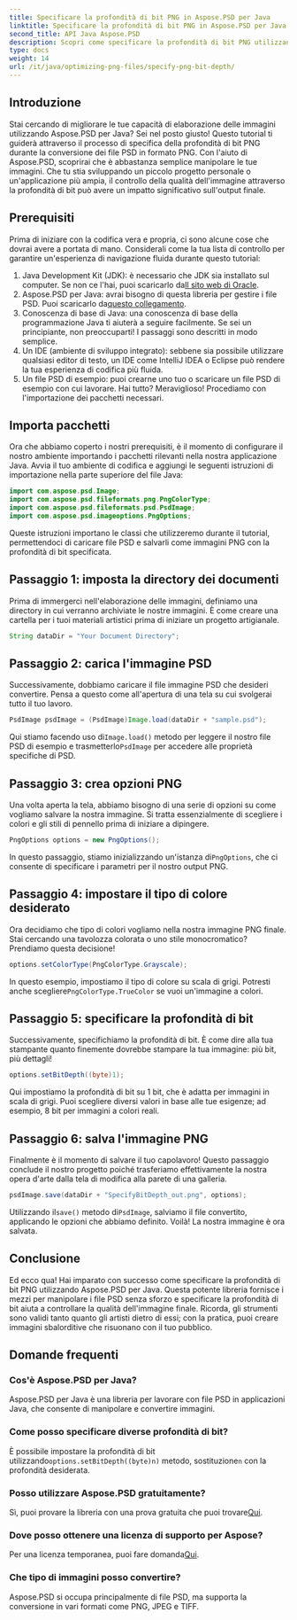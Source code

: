 ```yaml
---
title: Specificare la profondità di bit PNG in Aspose.PSD per Java
linktitle: Specificare la profondità di bit PNG in Aspose.PSD per Java
second_title: API Java Aspose.PSD
description: Scopri come specificare la profondità di bit PNG utilizzando Aspose.PSD per Java in questo tutorial dettagliato passo dopo passo.
type: docs
weight: 14
url: /it/java/optimizing-png-files/specify-png-bit-depth/
---
```

## Introduzione
Stai cercando di migliorare le tue capacità di elaborazione delle immagini utilizzando Aspose.PSD per Java? Sei nel posto giusto! Questo tutorial ti guiderà attraverso il processo di specifica della profondità di bit PNG durante la conversione dei file PSD in formato PNG. Con l'aiuto di Aspose.PSD, scoprirai che è abbastanza semplice manipolare le tue immagini. Che tu stia sviluppando un piccolo progetto personale o un'applicazione più ampia, il controllo della qualità dell'immagine attraverso la profondità di bit può avere un impatto significativo sull'output finale.
## Prerequisiti
Prima di iniziare con la codifica vera e propria, ci sono alcune cose che dovrai avere a portata di mano. Considerali come la tua lista di controllo per garantire un'esperienza di navigazione fluida durante questo tutorial:
1.  Java Development Kit (JDK): è necessario che JDK sia installato sul computer. Se non ce l'hai, puoi scaricarlo da[Il sito web di Oracle](https://www.oracle.com/java/technologies/javase-jdk11-downloads.html).
2.  Aspose.PSD per Java: avrai bisogno di questa libreria per gestire i file PSD. Puoi scaricarlo da[questo collegamento](https://releases.aspose.com/psd/java/).
3. Conoscenza di base di Java: una conoscenza di base della programmazione Java ti aiuterà a seguire facilmente. Se sei un principiante, non preoccuparti! I passaggi sono descritti in modo semplice.
4. Un IDE (ambiente di sviluppo integrato): sebbene sia possibile utilizzare qualsiasi editor di testo, un IDE come IntelliJ IDEA o Eclipse può rendere la tua esperienza di codifica più fluida.
5. Un file PSD di esempio: puoi crearne uno tuo o scaricare un file PSD di esempio con cui lavorare.
Hai tutto? Meraviglioso! Procediamo con l'importazione dei pacchetti necessari.
## Importa pacchetti
Ora che abbiamo coperto i nostri prerequisiti, è il momento di configurare il nostro ambiente importando i pacchetti rilevanti nella nostra applicazione Java. Avvia il tuo ambiente di codifica e aggiungi le seguenti istruzioni di importazione nella parte superiore del file Java:
```java
import com.aspose.psd.Image;
import com.aspose.psd.fileformats.png.PngColorType;
import com.aspose.psd.fileformats.psd.PsdImage;
import com.aspose.psd.imageoptions.PngOptions;
```
Queste istruzioni importano le classi che utilizzeremo durante il tutorial, permettendoci di caricare file PSD e salvarli come immagini PNG con la profondità di bit specificata.
## Passaggio 1: imposta la directory dei documenti
Prima di immergerci nell'elaborazione delle immagini, definiamo una directory in cui verranno archiviate le nostre immagini. È come creare una cartella per i tuoi materiali artistici prima di iniziare un progetto artigianale.
```java
String dataDir = "Your Document Directory";
```
## Passaggio 2: carica l'immagine PSD
Successivamente, dobbiamo caricare il file immagine PSD che desideri convertire. Pensa a questo come all'apertura di una tela su cui svolgerai tutto il tuo lavoro.
```java
PsdImage psdImage = (PsdImage)Image.load(dataDir + "sample.psd");
```
 Qui stiamo facendo uso di`Image.load()` metodo per leggere il nostro file PSD di esempio e trasmetterlo`PsdImage` per accedere alle proprietà specifiche di PSD.
## Passaggio 3: crea opzioni PNG
Una volta aperta la tela, abbiamo bisogno di una serie di opzioni su come vogliamo salvare la nostra immagine. Si tratta essenzialmente di scegliere i colori e gli stili di pennello prima di iniziare a dipingere.
```java
PngOptions options = new PngOptions();
```
 In questo passaggio, stiamo inizializzando un'istanza di`PngOptions`, che ci consente di specificare i parametri per il nostro output PNG.
## Passaggio 4: impostare il tipo di colore desiderato
Ora decidiamo che tipo di colori vogliamo nella nostra immagine PNG finale. Stai cercando una tavolozza colorata o uno stile monocromatico? Prendiamo questa decisione!
```java
options.setColorType(PngColorType.Grayscale);
```
 In questo esempio, impostiamo il tipo di colore su scala di grigi. Potresti anche scegliere`PngColorType.TrueColor` se vuoi un'immagine a colori.
## Passaggio 5: specificare la profondità di bit
Successivamente, specifichiamo la profondità di bit. È come dire alla tua stampante quanto finemente dovrebbe stampare la tua immagine: più bit, più dettagli!
```java
options.setBitDepth((byte)1);
```
Qui impostiamo la profondità di bit su 1 bit, che è adatta per immagini in scala di grigi. Puoi scegliere diversi valori in base alle tue esigenze; ad esempio, 8 bit per immagini a colori reali.
## Passaggio 6: salva l'immagine PNG
Finalmente è il momento di salvare il tuo capolavoro! Questo passaggio conclude il nostro progetto poiché trasferiamo effettivamente la nostra opera d'arte dalla tela di modifica alla parete di una galleria.
```java
psdImage.save(dataDir + "SpecifyBitDepth_out.png", options);
```
 Utilizzando il`save()` metodo di`PsdImage`, salviamo il file convertito, applicando le opzioni che abbiamo definito. Voilà! La nostra immagine è ora salvata.
## Conclusione
Ed ecco qua! Hai imparato con successo come specificare la profondità di bit PNG utilizzando Aspose.PSD per Java. Questa potente libreria fornisce i mezzi per manipolare i file PSD senza sforzo e specificare la profondità di bit aiuta a controllare la qualità dell'immagine finale. Ricorda, gli strumenti sono validi tanto quanto gli artisti dietro di essi; con la pratica, puoi creare immagini sbalorditive che risuonano con il tuo pubblico.
## Domande frequenti
### Cos'è Aspose.PSD per Java?
Aspose.PSD per Java è una libreria per lavorare con file PSD in applicazioni Java, che consente di manipolare e convertire immagini.
### Come posso specificare diverse profondità di bit?
 È possibile impostare la profondità di bit utilizzando`options.setBitDepth((byte)n)` metodo, sostituzione`n` con la profondità desiderata.
### Posso utilizzare Aspose.PSD gratuitamente?
Sì, puoi provare la libreria con una prova gratuita che puoi trovare[Qui](https://releases.aspose.com/).
### Dove posso ottenere una licenza di supporto per Aspose?
 Per una licenza temporanea, puoi fare domanda[Qui](https://purchase.aspose.com/temporary-license/).
### Che tipo di immagini posso convertire?
Aspose.PSD si occupa principalmente di file PSD, ma supporta la conversione in vari formati come PNG, JPEG e TIFF.